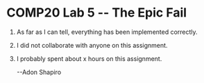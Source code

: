 COMP20 Lab 5 -- The Epic Fail
===================================

1. As far as I can tell, everything has been implemented correctly.
2. I did not collaborate with anyone on this assignment.
3. I probably spent about x hours on this assignment.

	--Adon Shapiro
